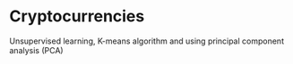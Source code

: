 # Cryptocurrencies
Unsupervised learning, K-means algorithm and using principal component analysis (PCA)
